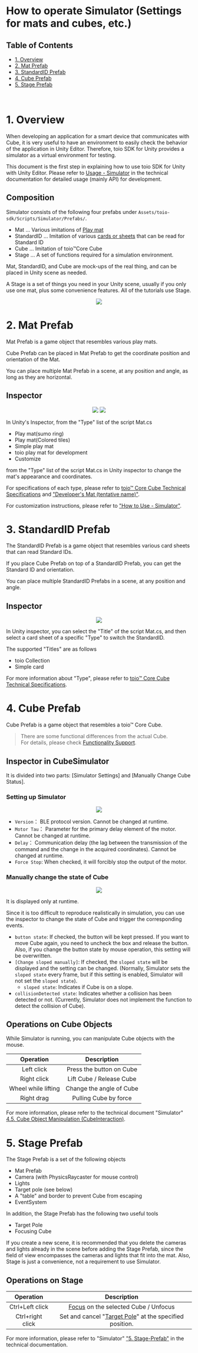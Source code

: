 # How to operate Simulator (Settings for mats and cubes, etc.)

## Table of Contents

- [1. Overview](development_simulator.md#1-overview)
- [2. Mat Prefab](development_simulator.md#2-mat-prefab)
- [3. StandardID Prefab](development_simulator.md#3-standardid-prefab)
- [4. Cube Prefab](development_simulator.md#4-cube-prefab)
- [5. Stage Prefab](development_simulator.md#5-stage-prefab)

<br>

# 1. Overview

When developing an application for a smart device that communicates with Cube, it is very useful to have an environment to easily check the behavior of the application in Unity Editor.
Therefore, toio SDK for Unity provides a simulator as a virtual environment for testing.

This document is the first step in explaining how to use toio SDK for Unity with Unity Editor.
Please refer to [Usage - Simulator](usage_simulator.md) in the technical documentation for detailed usage (mainly API) for development.

## Composition

Simulator consists of the following four prefabs under `Assets/toio-sdk/Scripts/Simulator/Prefabs/`.

- Mat … Various imitations of [Play mat](https://toio.github.io/toio-spec/en/docs/hardware_position_id)
- StandardID … Imitation of various [cards or sheets](https://toio.github.io/toio-spec/en/docs/hardware_standard_id) that can be read for Standard ID
- Cube … Imitation of toio™Core Cube
- Stage … A set of functions required for a simulation environment.

Mat, StandardID, and Cube are mock-ups of the real thing, and can be placed in Unity scene as needed.

A Stage is a set of things you need in your Unity scene, usually if you only use one mat, plus some convenience features.
All of the tutorials use Stage.

<div align="center"><img src="res/tutorial/RealAndSimCube.png"></div>


# 2. Mat Prefab

Mat Prefab is a game object that resembles various play mats.

Cube Prefab can be placed in Mat Prefab to get the coordinate position and orientation of the Mat.

You can place multiple Mat Prefab in a scene, at any position and angle, as long as they are horizontal.

## Inspector

<div align="center">
  <img src="res/usage_simulator/mat_inspector.png">
  <img src="res/usage_simulator/mat_types.png">
</div>

In Unity's Inspector, from the "Type" list of the script Mat.cs

- Play mat(sumo ring)
- Play mat(Colored tiles)
- Simple play mat
- toio play mat for development
- Customize

from the "Type" list of the script Mat.cs in Unity inspector to change the mat's appearance and coordinates.

For specifications of each type, please refer to [toio™ Core Cube Technical Specifications](https://toio.github.io/toio-spec/en/docs/hardware_position_id)  and ["Developer's Mat (tentative name)"](https://toio.io/blog/detail/20200423-1.html).

For customization instructions, please refer to ["How to Use - Simulator"](usage_simulator.md#21-inspector).

# 3. StandardID Prefab

The StandardID Prefab is a game object that resembles various card sheets that can read Standard IDs.

If you place Cube Prefab on top of a StandardID Prefab, you can get the Standard ID and orientation.

You can place multiple StandardID Prefabs in a scene, at any position and angle.

## Inspector

<div align="center"><img src="res/usage_simulator/standardid.png"></div>

In Unity inspector, you can select the "Title" of the script Mat.cs, and then select a card sheet of a specific "Type" to switch the StandardID.

The supported "Titles" are as follows

- toio Collection
- Simple card

For more information about "Type", please refer to [toio™ Core Cube Technical Specifications](https://toio.github.io/toio-spec/en/docs/hardware_standard_id).

# 4. Cube Prefab

Cube Prefab is a game object that resembles a toio™ Core Cube.

> There are some functional differences from the actual Cube.<br>
> For details, please check [Functionality Support](usage_cube.md#realsim-function-table).

## Inspector in CubeSimulator

It is divided into two parts: [Simulator Settings] and [Manually Change Cube Status].

### Setting up Simulator

<div align="center"><img src="res/usage_simulator/cube_setting.png"></div>

- `Version`： BLE protocol version. Cannot be changed at runtime.
- `Motor Tau`： Parameter for the primary delay element of the motor. Cannot be changed at runtime.
- `Delay`： Communication delay (the lag between the transmission of the command and the change in the acquired coordinates). Cannot be changed at runtime.
- `Force Stop`: When checked, it will forcibly stop the output of the motor.

### Manually change the state of Cube

<div align="center"><img src="res/usage_simulator/cube_states.png"></div>

It is displayed only at runtime.

Since it is too difficult to reproduce realistically in simulation, you can use the inspector to change the state of Cube and trigger the corresponding events.

- `button state`: If checked, the button will be kept pressed. If you want to move Cube again, you need to uncheck the box and release the button. Also, if you change the button state by mouse operation, this setting will be overwritten.
- `[Change sloped manually]`: If checked, the  `sloped state` will be displayed and the setting can be changed.
(Normally, Simulator sets the `sloped state` every frame, but if this setting is enabled, Simulator will not set the `sloped state`).
  - `sloped state`: Indicates if Cube is on a slope.
- `collisionDetected state`: Indicates whether a collision has been detected or not. (Currently, Simulator does not implement the function to detect the collision of Cube).

## Operations on Cube Objects

While Simulator is running, you can manipulate Cube objects with the mouse.

| Operation | Description |
| :--: | :--: |
| Left click | Press the button on Cube |
| Right click | Lift Cube / Release Cube |
| Wheel while lifting | Change the angle of Cube  |
| Right drag | Pulling Cube by force  |

For more information, please refer to the technical document "Simulator" [4.5. Cube Object Manipulation (CubeInteraction)](usage_simulator.md#45-manipulating-cube-objects-cubeinteraction).


# 5. Stage Prefab

The Stage Prefab is a set of the following objects
- Mat Prefab
- Camera (with PhysicsRaycaster for mouse control)
- Lights
- Target pole (see below)
- A "table" and border to prevent Cube from escaping
- EventSystem

In addition, the Stage Prefab has the following two useful tools
- Target Pole
- Focusing Cube

If you create a new scene, it is recommended that you delete the cameras and lights already in the scene before adding the Stage Prefab, since the field of view encompasses the cameras and lights that fit into the mat. Also, Stage is just a convenience, not a requirement to use Simulator.

## Operations on Stage

| Operation | Description |
| :--: | :--: |
| Ctrl+Left click | [Focus](usage_simulator.md#52-focus-on-cube) on the selected Cube / Unfocus |
| Ctrl+right click | Set and cancel "[Target Pole](usage_simulator.md#51-target-pole)" at the specified position. |

For more information, please refer to "Simulator" ["5. Stage-Prefab"](usage_simulator.md#5-stage-prefab) in the technical documentation.
